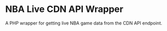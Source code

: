 # NBA Live CDN API Wrapper

A PHP wrapper for getting live NBA game data from the CDN API endpoint. 